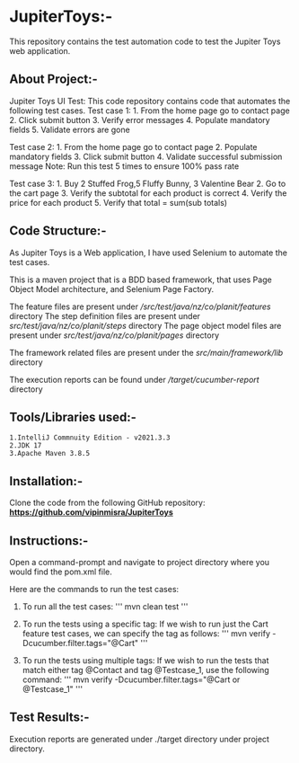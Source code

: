# JupiterToys:-
This repository contains the test automation code to test the Jupiter Toys web application. 

## About Project:-
Jupiter Toys UI Test: This code repository contains code that automates the following test cases.
Test case 1:
	1. From the home page go to contact page
	2. Click submit button
	3. Verify error messages
	4. Populate mandatory fields
	5. Validate errors are gone

Test case 2:
	1. From the home page go to contact page
	2. Populate mandatory fields
	3. Click submit button
	4. Validate successful submission message
	Note: Run this test 5 times to ensure 100% pass rate

Test case 3:
	1.	Buy 2 Stuffed Frog,5 Fluffy Bunny, 3 Valentine Bear
	2.	Go to the cart page
	3.	Verify the subtotal for each product is correct
	4.	Verify the price for each product
	5.	Verify that total = sum(sub totals)


## Code Structure:-

As Jupiter Toys is a Web application, I have used Selenium to automate the test cases.

This is a maven project that is a BDD based framework, that uses Page Object Model architecture, and Selenium Page Factory.

The feature files are present under */src/test/java/nz/co/planit/features* directory
The step definition files are present under *src/test/java/nz/co/planit/steps* directory
The page object model files are present under *src/test/java/nz/co/planit/pages* directory

The framework related files are present under the *src/main/framework/lib* directory

The execution reports can be found under */target/cucumber-report* directory

## Tools/Libraries used:-

	1.IntelliJ Commnuity Edition - v2021.3.3
	2.JDK 17
	3.Apache Maven 3.8.5

## Installation:-
Clone the code from the following GitHub repository: **https://github.com/vipinmisra/JupiterToys**

## Instructions:-

Open a command-prompt and navigate to project directory where you would find the pom.xml file.

Here are the commands to run the test cases:

1. To run all the test cases:
'''
	mvn clean test
'''

2. To run the tests using a specific tag: 
If we wish to run just the Cart feature test cases, we can specify the tag as follows:
'''
	mvn verify -Dcucumber.filter.tags="@Cart"
'''

3. To run the tests using multiple tags: 
If we wish to run the tests that match either tag @Contact and tag @Testcase_1, use the following command: 
'''
	mvn verify -Dcucumber.filter.tags="@Cart or @Testcase_1"
'''


## Test Results:-
Execution reports are generated under ./target directory under project directory.